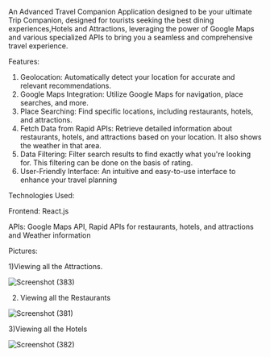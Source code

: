  An Advanced Travel Companion Application designed to be your ultimate Trip Companion, designed for tourists seeking the best dining experiences,Hotels and Attractions, leveraging the power of Google Maps and various specialized APIs to bring you a seamless and comprehensive travel experience.


Features:

1) Geolocation: Automatically detect your location for accurate and relevant recommendations.
2) Google Maps Integration: Utilize Google Maps for navigation, place searches, and more.
3) Place Searching: Find specific locations, including restaurants, hotels, and attractions.
4) Fetch Data from Rapid APIs: Retrieve detailed information about restaurants, hotels, and attractions based on your location. It also shows the weather in that area.
5) Data Filtering: Filter search results to find exactly what you're looking for. This filtering can be done on the basis of rating.
6) User-Friendly Interface: An intuitive and easy-to-use interface to enhance your travel planning

Technologies Used:

Frontend: React.js

APIs: Google Maps API, Rapid APIs for restaurants, hotels, and attractions and Weather information

Pictures:

1)Viewing all the Attractions.

![Screenshot (383)](https://github.com/user-attachments/assets/bfa4445e-84a1-4ef9-880a-3ec1073dc3ac)

2) Viewing all the Restaurants
   
![Screenshot (381)](https://github.com/user-attachments/assets/54dbc1ca-e465-4022-a752-5b3aeaf59b0c)

3)Viewing all the Hotels

![Screenshot (382)](https://github.com/user-attachments/assets/b06681aa-f10c-424f-a33b-2e8a130f1691)



